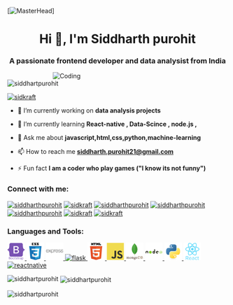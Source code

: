 [![MasterHead](https://cdn.dribbble.com/users/970957/screenshots/5381809/1.gif)]

<h1 align="center">Hi 👋, I'm Siddharth purohit</h1>
<h3 align="center">A passionate frontend developer and data analysist from India</h3>
<img align="right" alt="Coding" width="400" src="https://cdn.dribbble.com/users/1162077/screenshots/3848914/programmer.gif">

<p align="left"> <img src="https://komarev.com/ghpvc/?username=siddhartpurohit&label=Profile%20views&color=0e75b6&style=flat" alt="siddhartpurohit" /> </p>

<p align="left"> <a href="https://twitter.com/sidkraft" target="blank"><img src="https://img.shields.io/twitter/follow/sidkraft?logo=twitter&style=for-the-badge" alt="sidkraft" /></a> </p>

- 🔭 I’m currently working on **data analysis projects**

- 🌱 I’m currently learning **React-native , Data-Scince , node.js ,**

- 💬 Ask me about **javascript,html,css,python,machine-learning**

- 📫 How to reach me **siddharth.purohit21@gmail.com**

- ⚡ Fun fact **I am a coder who play games ("I know its not funny")**

<h3 align="left">Connect with me:</h3>
<p align="left">
<a href="https://codepen.io/siddharthpurohit" target="blank"><img align="center" src="https://raw.githubusercontent.com/rahuldkjain/github-profile-readme-generator/master/src/images/icons/Social/codepen.svg" alt="siddharthpurohit" height="30" width="40" /></a>
<a href="https://twitter.com/sidkraft" target="blank"><img align="center" src="https://raw.githubusercontent.com/rahuldkjain/github-profile-readme-generator/master/src/images/icons/Social/twitter.svg" alt="sidkraft" height="30" width="40" /></a>
<a href="https://stackoverflow.com/users/siddharthpurohit" target="blank"><img align="center" src="https://raw.githubusercontent.com/rahuldkjain/github-profile-readme-generator/master/src/images/icons/Social/stack-overflow.svg" alt="siddharthpurohit" height="30" width="40" /></a>
<a href="https://kaggle.com/siddharthpurohit" target="blank"><img align="center" src="https://raw.githubusercontent.com/rahuldkjain/github-profile-readme-generator/master/src/images/icons/Social/kaggle.svg" alt="siddharthpurohit" height="30" width="40" /></a>
<a href="https://fb.com/siddharthpurohit" target="blank"><img align="center" src="https://raw.githubusercontent.com/rahuldkjain/github-profile-readme-generator/master/src/images/icons/Social/facebook.svg" alt="siddharthpurohit" height="30" width="40" /></a>
<a href="https://instagram.com/sidkraft" target="blank"><img align="center" src="https://raw.githubusercontent.com/rahuldkjain/github-profile-readme-generator/master/src/images/icons/Social/instagram.svg" alt="sidkraft" height="30" width="40" /></a>
<a href="https://www.youtube.com/c/sidkraft" target="blank"><img align="center" src="https://raw.githubusercontent.com/rahuldkjain/github-profile-readme-generator/master/src/images/icons/Social/youtube.svg" alt="sidkraft" height="30" width="40" /></a>
</p>

<h3 align="left">Languages and Tools:</h3>
<p align="left"> <a href="https://getbootstrap.com" target="_blank" rel="noreferrer"> <img src="https://raw.githubusercontent.com/devicons/devicon/master/icons/bootstrap/bootstrap-plain-wordmark.svg" alt="bootstrap" width="40" height="40"/> </a> <a href="https://www.w3schools.com/css/" target="_blank" rel="noreferrer"> <img src="https://raw.githubusercontent.com/devicons/devicon/master/icons/css3/css3-original-wordmark.svg" alt="css3" width="40" height="40"/> </a> <a href="https://expressjs.com" target="_blank" rel="noreferrer"> <img src="https://raw.githubusercontent.com/devicons/devicon/master/icons/express/express-original-wordmark.svg" alt="express" width="40" height="40"/> </a> <a href="https://flask.palletsprojects.com/" target="_blank" rel="noreferrer"> <img src="https://www.vectorlogo.zone/logos/pocoo_flask/pocoo_flask-icon.svg" alt="flask" width="40" height="40"/> </a> <a href="https://www.w3.org/html/" target="_blank" rel="noreferrer"> <img src="https://raw.githubusercontent.com/devicons/devicon/master/icons/html5/html5-original-wordmark.svg" alt="html5" width="40" height="40"/> </a> <a href="https://developer.mozilla.org/en-US/docs/Web/JavaScript" target="_blank" rel="noreferrer"> <img src="https://raw.githubusercontent.com/devicons/devicon/master/icons/javascript/javascript-original.svg" alt="javascript" width="40" height="40"/> </a> <a href="https://www.mongodb.com/" target="_blank" rel="noreferrer"> <img src="https://raw.githubusercontent.com/devicons/devicon/master/icons/mongodb/mongodb-original-wordmark.svg" alt="mongodb" width="40" height="40"/> </a> <a href="https://nodejs.org" target="_blank" rel="noreferrer"> <img src="https://raw.githubusercontent.com/devicons/devicon/master/icons/nodejs/nodejs-original-wordmark.svg" alt="nodejs" width="40" height="40"/> </a> <a href="https://www.python.org" target="_blank" rel="noreferrer"> <img src="https://raw.githubusercontent.com/devicons/devicon/master/icons/python/python-original.svg" alt="python" width="40" height="40"/> </a> <a href="https://reactjs.org/" target="_blank" rel="noreferrer"> <img src="https://raw.githubusercontent.com/devicons/devicon/master/icons/react/react-original-wordmark.svg" alt="react" width="40" height="40"/> </a> <a href="https://reactnative.dev/" target="_blank" rel="noreferrer"> <img src="https://reactnative.dev/img/header_logo.svg" alt="reactnative" width="40" height="40"/> </a> </p>

<p><img align="left" src="https://github-readme-stats.vercel.app/api/top-langs?username=siddhartpurohit&show_icons=true&locale=en&layout=compact" alt="siddhartpurohit" /></p>

<p>&nbsp;<img align="center" src="https://github-readme-stats.vercel.app/api?username=siddhartpurohit&show_icons=true&locale=en" alt="siddhartpurohit" /></p>

<p><img align="center" src="https://github-readme-streak-stats.herokuapp.com/?user=siddhartpurohit&" alt="siddhartpurohit" /></p>
